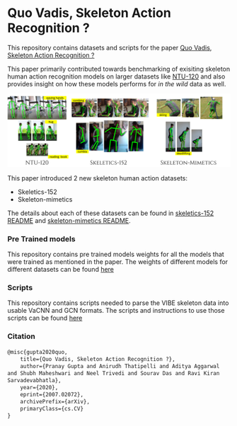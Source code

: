 # Quo Vadis, Skeleton Action Recognition ?

This repository contains datasets and scripts for the paper <a href="https://arxiv.org/pdf/2007.02072v1.pdf">Quo Vadis, Skeleton Action Recognition ?</a>

This paper primarily contributed towards benchmarking of exisiting skeleton human action recognition models on larger datasets like <a href = "http://rose1.ntu.edu.sg/Datasets/actionRecognition.asp">NTU-120</a> and also provides insight on how these models performs for *in the wild* data as well.

<img src = "static/main_datasets.png"/>

This paper introduced 2 new skeleton human action datasets:

- Skeletics-152
- Skeleton-mimetics

The details about each of these datasets can be found in [skeletics-152 README](./skeletics-152/README.md) and [skeleton-mimetics README](./skeleton-mimetics/README.md).

### Pre Trained models

This repository contains pre trained models weights for all the models that were trained as mentioned in the paper. The weights of different models for different datasets can be found [here](./Pre%20Trained%20Models/)

### Scripts

This repository contains scripts needed to parse the VIBE skeleton data into usable VaCNN and GCN formats. The scripts and instructions to use those scripts can be found [here](./Scripts/)

### Citation
```
@misc{gupta2020quo,
    title={Quo Vadis, Skeleton Action Recognition ?},
    author={Pranay Gupta and Anirudh Thatipelli and Aditya Aggarwal and Shubh Maheshwari and Neel Trivedi and Sourav Das and Ravi Kiran Sarvadevabhatla},
    year={2020},
    eprint={2007.02072},
    archivePrefix={arXiv},
    primaryClass={cs.CV}
}
```
